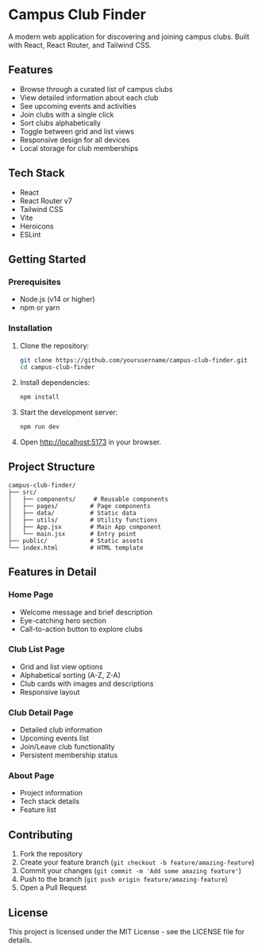 # Campus Club Finder

A modern web application for discovering and joining campus clubs. Built with React, React Router, and Tailwind CSS.

## Features

- Browse through a curated list of campus clubs
- View detailed information about each club
- See upcoming events and activities
- Join clubs with a single click
- Sort clubs alphabetically
- Toggle between grid and list views
- Responsive design for all devices
- Local storage for club memberships

## Tech Stack

- React
- React Router v7
- Tailwind CSS
- Vite
- Heroicons
- ESLint

## Getting Started

### Prerequisites

- Node.js (v14 or higher)
- npm or yarn

### Installation

1. Clone the repository:
   ```bash
   git clone https://github.com/yourusername/campus-club-finder.git
   cd campus-club-finder
   ```

2. Install dependencies:
   ```bash
   npm install
   ```

3. Start the development server:
   ```bash
   npm run dev
   ```

4. Open [http://localhost:5173](http://localhost:5173) in your browser.

## Project Structure

```
campus-club-finder/
├── src/
│   ├── components/     # Reusable components
│   ├── pages/         # Page components
│   ├── data/          # Static data
│   ├── utils/         # Utility functions
│   ├── App.jsx        # Main App component
│   └── main.jsx       # Entry point
├── public/            # Static assets
└── index.html         # HTML template
```

## Features in Detail

### Home Page
- Welcome message and brief description
- Eye-catching hero section
- Call-to-action button to explore clubs

### Club List Page
- Grid and list view options
- Alphabetical sorting (A-Z, Z-A)
- Club cards with images and descriptions
- Responsive layout

### Club Detail Page
- Detailed club information
- Upcoming events list
- Join/Leave club functionality
- Persistent membership status

### About Page
- Project information
- Tech stack details
- Feature list

## Contributing

1. Fork the repository
2. Create your feature branch (`git checkout -b feature/amazing-feature`)
3. Commit your changes (`git commit -m 'Add some amazing feature'`)
4. Push to the branch (`git push origin feature/amazing-feature`)
5. Open a Pull Request

## License

This project is licensed under the MIT License - see the LICENSE file for details.
